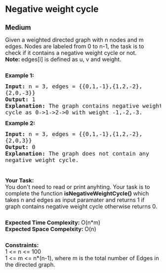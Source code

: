 # Negative weight cycle
## Medium 
<div class="problem-statement" style="user-select: auto;">
                <p style="user-select: auto;"></p><p style="user-select: auto;"><span style="font-size: 18px; user-select: auto;">Given a weighted directed graph with n nodes and m edges. Nodes are labeled from 0 to n-1, the task is to check if it contains a negative weight cycle or not.<br style="user-select: auto;">
<strong style="user-select: auto;">Note:&nbsp;</strong>edges[i] is&nbsp;defined as u, v and weight.</span><br style="user-select: auto;">
&nbsp;</p>

<p style="user-select: auto;"><span style="font-size: 18px; user-select: auto;"><strong style="user-select: auto;">Example 1:</strong></span></p>

<pre style="user-select: auto;"><span style="font-size: 18px; user-select: auto;"><strong style="user-select: auto;">Input: </strong>n = 3, edges = {{0,1,-1},{1,2,-2},
{2,0,-3}}
<strong style="user-select: auto;">Output: </strong>1
<strong style="user-select: auto;">Explanation: </strong>The graph contains negative weight
cycle as 0-&gt;1-&gt;2-&gt;0 with weight -1,-2,-3.</span>
</pre>

<p style="user-select: auto;"><span style="font-size: 18px; user-select: auto;"><strong style="user-select: auto;">Example 2:</strong></span></p>

<pre style="user-select: auto;"><span style="font-size: 18px; user-select: auto;"><strong style="user-select: auto;">Input: </strong>n = 3, edges = {{0,1,-1},{1,2,-2},
{2,0,3}}
<strong style="user-select: auto;">Output: </strong>0
<strong style="user-select: auto;">Explanation: </strong>The graph does not contain any
negative weight cycle.</span>
</pre>

<p style="user-select: auto;">&nbsp;</p>

<p style="user-select: auto;"><span style="font-size: 18px; user-select: auto;"><strong style="user-select: auto;">Your Task:</strong><br style="user-select: auto;">
You don't need to read or print anyhting. Your task is to complete the function&nbsp;<strong style="user-select: auto;">isNegativeWeightCycle()&nbsp;</strong>which takes n and edges as input paramater and returns 1 if graph contains negative weight cycle otherwise returns 0.</span><br style="user-select: auto;">
&nbsp;</p>

<p style="user-select: auto;"><span style="font-size: 18px; user-select: auto;"><strong style="user-select: auto;">Expected Time Complexity:&nbsp;</strong>O(n*m)<br style="user-select: auto;">
<strong style="user-select: auto;">Expected Space Compelxity:&nbsp;</strong>O(n)</span><br style="user-select: auto;">
&nbsp;</p>

<p style="user-select: auto;"><span style="font-size: 18px; user-select: auto;"><strong style="user-select: auto;">Constraints:</strong><br style="user-select: auto;">
1 &lt;= n &lt;= 100<br style="user-select: auto;">
1 &lt;= m &lt;= n*(n-1)</span><span style="font-size: 18px; user-select: auto;">, where m is the total number of Edges in the directed graph.</span></p>
 <p style="user-select: auto;"></p>
            </div>